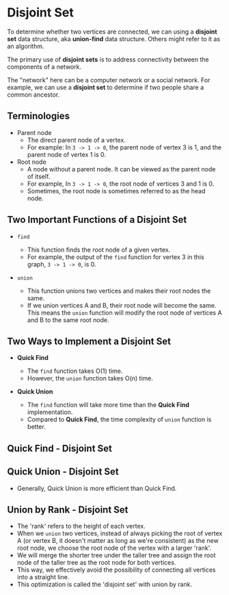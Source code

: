 # Disjoint Set

To determine whether two vertices are connected, we can using a **disjoint set** data structure, aka **union-find** data structure. Others might refer to it as an algorithm.

The primary use of **disjoint sets** is to address connectivity between the components of a network.

The "network" here can be a computer network or a social network. For example, we can use a **disjoint set** to determine if two people share a common ancestor.

## Terminologies

- Parent node
  - The direct parent node of a vertex.
  - For example: In `3 -> 1 -> 0`, the parent node of vertex 3 is 1, and the parent node of vertex 1 is 0.
- Root node
  - A node without a parent node. It can be viewed as the parent node of itself.
  - For example, In `3 -> 1 -> 0`, the root node of vertices 3 and 1 is 0.
  - Sometimes, the root node is sometimes referred to as the head node.

## Two Important Functions of a Disjoint Set

- `find`
  - This function finds the root node of a given vertex.
  - For example, the output of the `find` function for vertex 3 in this graph, `3 -> 1 -> 0`, is 0.

- `union`
  - This function unions two vertices and makes their root nodes the same.
  - If we union vertices A and B, their root node will become the same. This means the `union` function will modify the root node of vertices A and B to the same root node.

## Two Ways to Implement a Disjoint Set

- **Quick Find**
  - The `find` function takes O(1) time.
  - However, the `union` function takes O(n) time.

- **Quick Union**
  - The `find` function will take more time than the **Quick Find** implementation.
  - Compared to **Quick Find**, the time complexity of `union` function is better.

## Quick Find - Disjoint Set

## Quick Union - Disjoint Set

- Generally, Quick Union is more efficient than Quick Find.

## Union by Rank - Disjoint Set

- The 'rank' refers to the height of each vertex.
- When we `union` two vertices, instead of always picking the root of vertex A (or vertex B, it doesn't matter as long as we're consistent) as the new root node, we choose the root node of the vertex with a larger 'rank'.
- We will merge the shorter tree under the taller tree and assign the root node of the taller tree as the root node for both vertices.
- This way, we effectively avoid the possibility of connecting all vertices into a straight line.
- This optimization is called the 'disjoint set' with union by rank.
